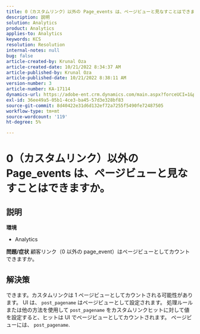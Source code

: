 ```yaml
---
title: 0（カスタムリンク）以外の Page_events は、ページビューと見なすことはできますか。
description: 説明
solution: Analytics
product: Analytics
applies-to: Analytics
keywords: KCS
resolution: Resolution
internal-notes: null
bug: false
article-created-by: Krunal Oza
article-created-date: 10/21/2022 8:34:37 AM
article-published-by: Krunal Oza
article-published-date: 10/21/2022 8:38:11 AM
version-number: 3
article-number: KA-17114
dynamics-url: https://adobe-ent.crm.dynamics.com/main.aspx?forceUCI=1&pagetype=entityrecord&etn=knowledgearticle&id=e0d0b62f-1b51-ed11-bba2-0022480867fb
exl-id: 36ee49a5-05b1-4ce3-ba45-57d3e328bf83
source-git-commit: 8d40422e31d6d132ef72a7255f5490fe72487505
workflow-type: tm+mt
source-wordcount: '119'
ht-degree: 5%

---
```


# 0（カスタムリンク）以外の Page_events は、ページビューと見なすことはできますか。

## 説明

<b>環境</b>
- Analytics



<b>問題/症状</b>
顧客リンク（0 以外の page_event）はページビューとしてカウントできますか。


## 解決策


できます。カスタムリンクは 1 ページビューとしてカウントされる可能性があります。 UI は、 `post_pagename` はページビューとして設定されます。 処理ルールまたは他の方法を使用して `post_pagename` をカスタムリンクヒットに対して値を設定すると、ヒットは UI でページビューとしてカウントされます。 ページビューには、 `post_pagename`.
